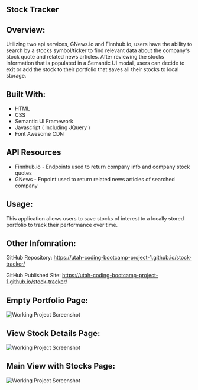 ## Stock Tracker

## Overview:
Utilizing two api services, GNews.io and Finnhub.io, users have the ability to search by a stocks symbol/ticker to find relevant data about the company's stock quote and related news articles. After reviewing the stocks information that is populated in a Semantic UI modal, users can decide to exit or add the stock to their portfolio that saves all their stocks to local storage. 

## Built With:
* HTML
* CSS
* Semantic UI Framework
* Javascript ( Including JQuery )
* Font Awesome CDN

## API Resources
* Finnhub.io - Endpoints used to return company info and company stock quotes
* GNews - Enpoint used to return related news articles of searched company

## Usage:
This application allows users to save stocks of interest to a locally stored portfolio to track their performance over time.  

## Other Infomration:
GitHub Repository: https://utah-coding-bootcamp-project-1.github.io/stock-tracker/

GitHub Published Site: https://utah-coding-bootcamp-project-1.github.io/stock-tracker/

## Empty Portfolio Page:
![Working Project Screenshot](/empty-portfolio.PNG)

## View Stock Details Page:
![Working Project Screenshot](/stock-quote.PNG)

## Main View with Stocks Page:
![Working Project Screenshot](/main-view.PNG)